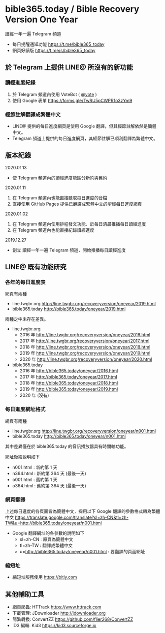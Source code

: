 # bible365.today / Bible Recovery Version One Year

讀經一年一遍 Telegram 頻道

* 每日提醒通知功能
https://t.me/bible365_today
* 網頁好讀版
https://t.me/s/bible365_today

## 於 Telegram 上提供 LINE@ 所沒有的新功能
### 讀經進度紀錄
1. 於 Telegram 頻道內使用 VoteBot ( [@vote](https://t.me/vote) )
2. 使用 Google 表單 https://forms.gle/TwRU5pCWPR1o3zYm9
### 經節註解翻譯成繁體中文
* LINE@ 提供的每日進度網頁是使用 Google 翻譯，但其經節註解依然是簡體中文。
* Telegram 頻道上提供的每日進度網頁，其經節註解已順利翻譯為繁體中文。

## 版本紀錄

2020.01.13
* 使 Telegram 頻道內的讀經進度能區分新約與舊約

2020.01.11
1. 在 Telegram 頻道內也能直接聽取每日進度的音檔
2. 直接使用 GitHub Pages 提供已翻譯成繁體中文的聖經每日進度網頁

2020.01.02
1. 在 Telegram 頻道內使用排程發文功能、於每日清晨推播每日讀經進度
2. 在 Telegram 頻道內也能直接紀錄讀經進度

2019.12.27
* 創立 讀經一年一遍 Telegram 頻道，開始推播每日讀經進度

## LINE@ 既有功能研究

### 各年的每日進度表

網頁有兩種
* line.twgbr.org http://line.twgbr.org/recoveryversion/oneyear/2019.html
* bible365.today http://bible365.today/oneyear/2019.html

兩種之中未存在差異。

* line.twgbr.org
	* 2016 年
	http://line.twgbr.org/recoveryversion/oneyear/2016.html
	* 2017 年
	http://line.twgbr.org/recoveryversion/oneyear/2017.html
	* 2018 年
	http://line.twgbr.org/recoveryversion/oneyear/2018.html
	* 2019 年
	http://line.twgbr.org/recoveryversion/oneyear/2019.html
	* 2020 年
	http://line.twgbr.org/recoveryversion/oneyear/2020.html
* bible365.today
	* 2016 年
	http://bible365.today/oneyear/2016.html
	* 2017 年
	http://bible365.today/oneyear/2017.html
	* 2018 年
	http://bible365.today/oneyear/2018.html
	* 2019 年
	http://bible365.today/oneyear/2019.html
	* 2020 年 (沒有)

### 每日進度網址格式

網頁有兩種
* line.twgbr.org http://line.twgbr.org/recoveryversion/oneyear/n001.html
* bible365.today http://bible365.today/oneyear/n001.html 

其中差異僅在於 bible365.today 的音訊播放器具有時間軸功能。

網址後綴說明如下
* n001.html : 新約第 1 天
* n364.html : 新約第 364 天 (最後一天)
* o001.html : 舊約第 1 天
* o364.html : 舊約第 364 天 (最後一天)

### 網頁翻譯
上述每日進度的各頁面皆為簡體中文，採用以下 Google 翻譯的參數格式轉為繁體中文
https://translate.google.com/translate?sl=zh-CN&tl=zh-TW&u=http://bible365.today/oneyear/n001.html
* Google 翻譯網址的各參數的說明如下
	* sl=zh-CN : 原頁為簡體中文
	* tl=zh-TW : 翻譯成繁體中文
	* u=http://bible365.today/oneyear/n001.html : 要翻譯的頁面網址

### 縮短址
* 縮短址服務使用 https://bitly.com

## 其他輔助工具
* 網頁爬蟲: HTTrack https://www.httrack.com
* 下載管理: JDownloader http://jdownloader.org
* 簡繁轉換: ConvertZZ https://github.com/flier268/ConvertZZ
* ID3 編輯: Kid3 https://kid3.sourceforge.io
